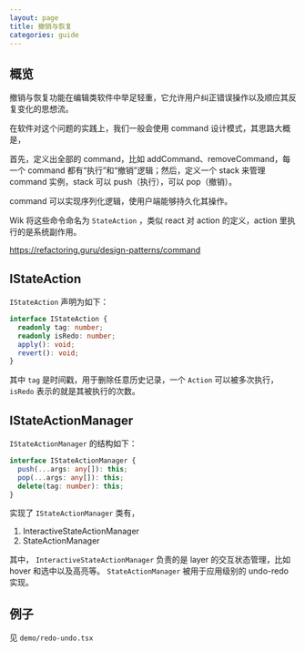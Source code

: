 ```yaml
---
layout: page
title: 撤销与恢复
categories: guide
---
```


## 概览

撤销与恢复功能在编辑类软件中举足轻重，它允许用户纠正错误操作以及顺应其反复变化的思想流。

在软件对这个问题的实践上，我们一般会使用 command 设计模式，其思路大概是，

首先，定义出全部的 command，比如 addCommand、removeCommand，每一个 command 都有“执行”和“撤销”逻辑；然后，定义一个 stack 来管理 command 实例，stack 可以 push（执行），可以 pop（撤销）。

command 可以实现序列化逻辑，使用户端能够持久化其操作。

Wik 将这些命令命名为 `StateAction` ，类似 react 对 action 的定义，action 里执行的是系统副作用。

https://refactoring.guru/design-patterns/command

## IStateAction

`IStateAction` 声明为如下：

```ts
interface IStateAction {
  readonly tag: number;
  readonly isRedo: number;
  apply(): void;
  revert(): void;
}
```

其中 `tag` 是时间戳，用于删除任意历史记录，一个 `Action` 可以被多次执行， `isRedo` 表示的就是其被执行的次数。

## IStateActionManager

`IStateActionManager` 的结构如下：

```ts
interface IStateActionManager {
  push(...args: any[]): this;
  pop(...args: any[]): this;
  delete(tag: number): this;
}
```

实现了 `IStateActionManager` 类有，

1. InteractiveStateActionManager
2. StateActionManager

其中， `InteractiveStateActionManager` 负责的是 layer 的交互状态管理，比如 hover 和选中以及高亮等。 `StateActionManager` 被用于应用级别的 undo-redo 实现。

## 例子

见 `demo/redo-undo.tsx`

